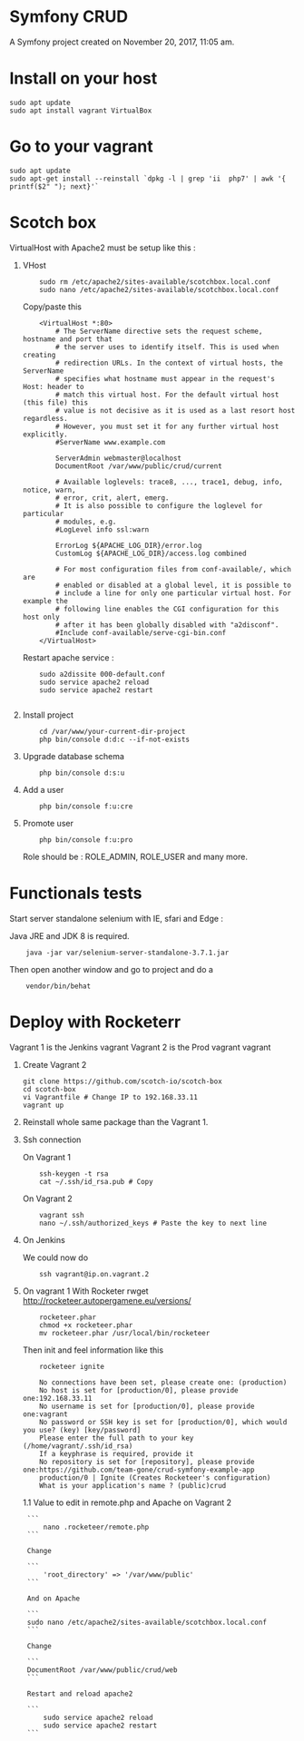 Symfony CRUD
============

A Symfony project created on November 20, 2017, 11:05 am.


Install on your host
=======

```
sudo apt update
sudo apt install vagrant VirtualBox
```

Go to your vagrant
=====

```
sudo apt update
sudo apt-get install --reinstall `dpkg -l | grep 'ii  php7' | awk '{ printf($2" "); next}'`
```

Scotch box
==========

VirtualHost with Apache2 must be setup like this : 

1. VHost 

	```
		sudo rm /etc/apache2/sites-available/scotchbox.local.conf 
		sudo nano /etc/apache2/sites-available/scotchbox.local.conf 
	```

	Copy/paste this

	```
		<VirtualHost *:80>
	        # The ServerName directive sets the request scheme, hostname and port that
	        # the server uses to identify itself. This is used when creating
	        # redirection URLs. In the context of virtual hosts, the ServerName
	        # specifies what hostname must appear in the request's Host: header to
	        # match this virtual host. For the default virtual host (this file) this
	        # value is not decisive as it is used as a last resort host regardless.
	        # However, you must set it for any further virtual host explicitly.
	        #ServerName www.example.com

	        ServerAdmin webmaster@localhost
	        DocumentRoot /var/www/public/crud/current

	        # Available loglevels: trace8, ..., trace1, debug, info, notice, warn,
	        # error, crit, alert, emerg.
	        # It is also possible to configure the loglevel for particular
	        # modules, e.g.
	        #LogLevel info ssl:warn

	        ErrorLog ${APACHE_LOG_DIR}/error.log
	        CustomLog ${APACHE_LOG_DIR}/access.log combined

	        # For most configuration files from conf-available/, which are
	        # enabled or disabled at a global level, it is possible to
	        # include a line for only one particular virtual host. For example the
	        # following line enables the CGI configuration for this host only
	        # after it has been globally disabled with "a2disconf".
	        #Include conf-available/serve-cgi-bin.conf
		</VirtualHost>
	```

	Restart apache service : 

	```
		sudo a2dissite 000-default.conf
		sudo service apache2 reload
		sudo service apache2 restart


	```

2. Install project


	```
		cd /var/www/your-current-dir-project
		php bin/console d:d:c --if-not-exists
	```

3. Upgrade database schema

	```
		php bin/console d:s:u
	```

4. Add a user

	```
		php bin/console f:u:cre
	```

5. Promote user

	```
		php bin/console f:u:pro
	```

	Role should be : ROLE_ADMIN, ROLE_USER and many more.

# Functionals tests

Start server standalone selenium with IE, sfari and Edge :

Java JRE and JDK 8 is required.

```
	java -jar var/selenium-server-standalone-3.7.1.jar
```

Then open another window and go to project and do a 

```
	vendor/bin/behat
```

# Deploy with Rocketerr

Vagrant 1 is the Jenkins vagrant
Vagrant 2 is the Prod vagrant vagrant

1. Create Vagrant 2

	```
	git clone https://github.com/scotch-io/scotch-box
	cd scotch-box
	vi Vagrantfile # Change IP to 192.168.33.11
	vagrant up
	```

2. Reinstall whole same package than the Vagrant 1.

3. Ssh connection
	
	On Vagrant 1

	```
		ssh-keygen -t rsa
		cat ~/.ssh/id_rsa.pub # Copy
	```

	On Vagrant 2

	```
		vagrant ssh 
		nano ~/.ssh/authorized_keys # Paste the key to next line
	```

4. On Jenkins
	
	We could now do 

	```
		ssh vagrant@ip.on.vagrant.2 
	```

5. On vagrant 1 With Rocketer rwget http://rocketeer.autopergamene.eu/versions/

	```
		rocketeer.phar
 		chmod +x rocketeer.phar
		mv rocketeer.phar /usr/local/bin/rocketeer
	```

	Then init and feel information like this 

	```
		rocketeer ignite

		No connections have been set, please create one: (production)
		No host is set for [production/0], please provide one:192.168.33.11
		No username is set for [production/0], please provide one:vagrant
		No password or SSH key is set for [production/0], which would you use? (key) [key/password]
		Please enter the full path to your key (/home/vagrant/.ssh/id_rsa)
		If a keyphrase is required, provide it
		No repository is set for [repository], please provide one:https://github.com/team-gone/crud-symfony-example-app
		production/0 | Ignite (Creates Rocketeer's configuration)
		What is your application's name ? (public)crud
	```

	1.1 Value to edit in remote.php and Apache on Vagrant 2

		```
			nano .rocketeer/remote.php
		```

		Change

		```
			'root_directory' => '/var/www/public'
		```

		And on Apache

		```
		sudo nano /etc/apache2/sites-available/scotchbox.local.conf
		```

		Change

		```
		DocumentRoot /var/www/public/crud/web
		```

		Restart and reload apache2

		```
			sudo service apache2 reload
			sudo service apache2 restart
		```
